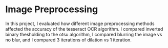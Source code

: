 # Image Preprocessing
In this project, I evaluated how different image preprocessing methods affected the accuracy of the tesseract OCR algorithm. I compared inverted binary thesholding to the otsu algorithm, I compared blurring the image vs no blur, and I compared 3 iterations of dilation vs 1 iteration.
